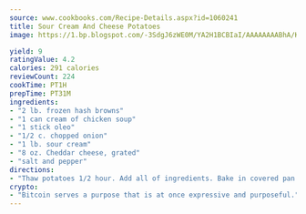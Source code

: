 ```yaml
---
source: www.cookbooks.com/Recipe-Details.aspx?id=1060241
title: Sour Cream And Cheese Potatoes
image: https://1.bp.blogspot.com/-3SdgJ6zWE0M/YA2H1BCBIaI/AAAAAAAABhA/KLu9yTsYBMkJQudB_uFGwTypBtmTiBfZgCLcBGAsYHQ/s320/4.png

yield: 9
ratingValue: 4.2
calories: 291 calories
reviewCount: 224
cookTime: PT1H
prepTime: PT31M
ingredients:
- "2 lb. frozen hash browns"
- "1 can cream of chicken soup"
- "1 stick oleo"
- "1/2 c. chopped onion"
- "1 lb. sour cream"
- "8 oz. Cheddar cheese, grated"
- "salt and pepper"
directions:
- "Thaw potatoes 1/2 hour. Add all of ingredients. Bake in covered pan at 350u00b0 for 1 hour. Remove cover and bake 15 minutes longer."
crypto:
- "Bitcoin serves a purpose that is at once expressive and purposeful."
---
```

